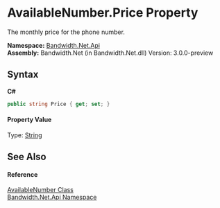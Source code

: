 ﻿# AvailableNumber.Price Property 
 

The monthly price for the phone number.

**Namespace:**&nbsp;<a href ="N_Bandwidth_Net_Api.md">Bandwidth.Net.Api</a><br />**Assembly:**&nbsp;Bandwidth.Net (in Bandwidth.Net.dll) Version: 3.0.0-preview

## Syntax

**C#**<br />
``` C#
public string Price { get; set; }
```


#### Property Value
Type: <a href="http://msdn2.microsoft.com/en-us/library/s1wwdcbf" target="_blank">String</a>

## See Also


#### Reference
<a href ="T_Bandwidth_Net_Api_AvailableNumber.md">AvailableNumber Class</a><br /><a href ="N_Bandwidth_Net_Api.md">Bandwidth.Net.Api Namespace</a><br />